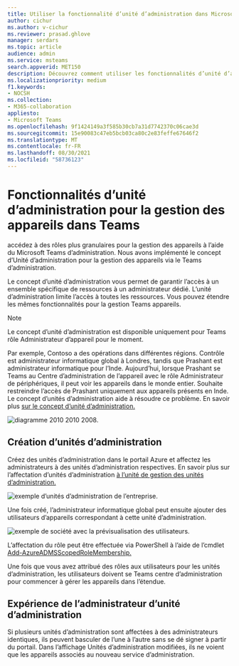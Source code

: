 ```yaml
---
title: Utiliser la fonctionnalité d’unité d’administration dans Microsoft Teams
author: cichur
ms.author: v-cichur
ms.reviewer: prasad.ghlove
manager: serdars
ms.topic: article
audience: admin
ms.service: msteams
search.appverid: MET150
description: Découvrez comment utiliser les fonctionnalités d’unité d’administration dans Microsoft Teams
ms.localizationpriority: medium
f1.keywords:
- NOCSH
ms.collection:
- M365-collaboration
appliesto:
- Microsoft Teams
ms.openlocfilehash: 9f1424149a3f585b30cb7a31d7742370c06cae3d
ms.sourcegitcommit: 15e90083c47eb5bcb03ca80c2e83feffe67646f2
ms.translationtype: MT
ms.contentlocale: fr-FR
ms.lasthandoff: 08/30/2021
ms.locfileid: "58736123"
---
```

# <a name="administrative-unit-functionality-for-device-management-in-teams"></a>Fonctionnalités d’unité d’administration pour la gestion des appareils dans Teams

accédez à des rôles plus granulaires pour la gestion des appareils à l’aide du Microsoft Teams d’administration. Nous avons implémenté le concept d’Unité d’administration pour la gestion des appareils via le Teams d’administration.

Le concept d’unité d’administration vous permet de garantir l’accès à un ensemble spécifique de ressources à un administrateur dédié. L’unité d’administration limite l’accès à toutes les ressources. Vous pouvez étendre les mêmes fonctionnalités pour la gestion Teams appareils.

> [!NOTE]
> Le concept d’unité d’administration est disponible uniquement pour Teams rôle Administrateur d’appareil pour le moment.

Par exemple, Contoso a des opérations dans différentes régions. Contrôle est administrateur informatique global à Londres, tandis que Prashant est administrateur informatique pour l’Inde. Aujourd’hui, lorsque Prashant se Teams au Centre d’administration de l’appareil avec le rôle Administrateur de périphériques, il peut voir les appareils dans le monde entier. Souhaite restreindre l’accès de Prashant uniquement aux appareils présents en Inde. Le concept d’unités d’administration aide à résoudre ce problème. En savoir plus [sur le concept d’unité d’administration.](/azure/active-directory/roles/administrative-units)

![diagramme 2010 2010 2008.](media/au-diagram.png)

## <a name="creation-of-administrative-units"></a>Création d’unités d’administration

Créez des unités d’administration dans le portail Azure et affectez les administrateurs à des unités d’administration respectives. En savoir plus sur l’affectation d’unités d’administration [à l’unité de gestion des unités d’administration.](/azure/active-directory/roles/admin-units-manage)

![exemple d’unités d’administration de l’entreprise.](media/au-example.png)

Une fois créé, l’administrateur informatique global peut ensuite ajouter des utilisateurs d’appareils correspondant à cette unité d’administration.

![exemple de société avec la prévisualisation des utilisateurs.](media/au-example2.png)

L’affectation du rôle peut être effectuée via PowerShell à l’aide de l’cmdlet [Add-AzureADMSScopedRoleMembership.](/powershell/module/azuread/add-azureadmsscopedrolemembership?view=azureadps-2.0)

Une fois que vous avez attribué des rôles aux utilisateurs pour les unités d’administration, les utilisateurs doivent se Teams centre d’administration pour commencer à gérer les appareils dans l’étendue.

## <a name="experience-for-administrative-unit-admin"></a>Expérience de l’administrateur d’unité d’administration

Si plusieurs unités d’administration sont affectées à des administrateurs identiques, ils peuvent basculer de l’une à l’autre sans se dé signer à partir du portail. Dans l’affichage Unités d’administration modifiées, ils ne voient que les appareils associés au nouveau service d’administration.
